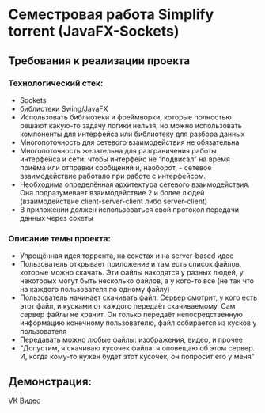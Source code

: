# Семестровая работа Simplify torrent (JavaFX-Sockets)
## Требования к реализации проекта
### Технологический стек:
- Sockets
- библиотеки Swing/JavaFX
- Использовать библиотеки и фреймворки,
которые полностью решают какую-то задачу логики нельзя, но
можно использовать компоненты для интерфейса или библиотеку
для разбора данных
- Многопоточность для сетевого взаимодействия не обязательна
- Многопоточность желательна для разграничения работы интерфейса и сети: чтобы интерфейс не “подвисал” на время приёма или отправки сообщений и, наоборот, - сетевое взаимодействие работало при работе с интерфейсом.
- Необходима определённая архитектура сетевого взаимодействия. Она подразумевает взаимодействие 2 и более людей (взаимодействие client-server-client либо server-client)
- В приложении должен использоваться свой протокол передачи данных через сокеты
### Описание темы проекта:
- Упрощённая идея торрента, на сокетах и на server-based идее
- Пользователь открывает приложение и там есть список файлов, которые можно скачать. Эти файлы находятся у разных людей, у некоторых могут быть несколько файлов, а у кого-то все (не так что на каждого пользователя по одному файлу)
- Пользователь начинает скачивать файл. Сервер смотрит, у кого есть этот файл, и кусками от каждого передаёт скачиваемому. Сам сервер файлы не хранит. Он только передаёт непосредственную информацию конечному пользователю, файл собирается из кусков у пользователя
- Передавать можно любые файлы: изображения, видео, и прочее
- "Допустим, я скачиваю кусочек файла: я оповещаю об этом сервер. И, когда кому-то нужен будет этот кусочек, он попросит его у меня"
## Демонстрация:
[VK Видео](https://vk.com/video434230715_456239572?list=ln-BrZ221twtmgGZbe9Lg)
